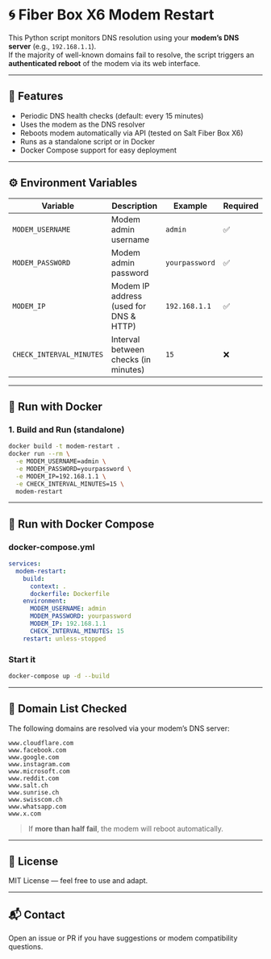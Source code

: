 # 🌀 Fiber Box X6 Modem Restart
This Python script monitors DNS resolution using your **modem’s DNS server** (e.g., `192.168.1.1`).  
If the majority of well-known domains fail to resolve, the script triggers an **authenticated reboot** of the modem via its web interface.

---

## 🔧 Features

- Periodic DNS health checks (default: every 15 minutes)
- Uses the modem as the DNS resolver
- Reboots modem automatically via API (tested on Salt Fiber Box X6)
- Runs as a standalone script or in Docker
- Docker Compose support for easy deployment

---

## ⚙️ Environment Variables

| Variable               | Description                              | Example              | Required |
|------------------------|------------------------------------------|----------------------|----------|
| `MODEM_USERNAME`       | Modem admin username                     | `admin`              | ✅       |
| `MODEM_PASSWORD`       | Modem admin password                     | `yourpassword`       | ✅       |
| `MODEM_IP`             | Modem IP address (used for DNS & HTTP)   | `192.168.1.1`        | ✅       |
| `CHECK_INTERVAL_MINUTES` | Interval between checks (in minutes)   | `15`                 | ❌  |

---

## 🚀 Run with Docker

### 1. Build and Run (standalone)

```bash
docker build -t modem-restart .
docker run --rm \
  -e MODEM_USERNAME=admin \
  -e MODEM_PASSWORD=yourpassword \
  -e MODEM_IP=192.168.1.1 \
  -e CHECK_INTERVAL_MINUTES=15 \
  modem-restart
```

---

## 🐳 Run with Docker Compose

### docker-compose.yml

```yaml
services:
  modem-restart:
    build:
      context: .
      dockerfile: Dockerfile
    environment:
      MODEM_USERNAME: admin
      MODEM_PASSWORD: yourpassword
      MODEM_IP: 192.168.1.1
      CHECK_INTERVAL_MINUTES: 15
    restart: unless-stopped
```

### Start it

```bash
docker-compose up -d --build
```

---

## 📝 Domain List Checked

The following domains are resolved via your modem’s DNS server:

```
www.cloudflare.com
www.facebook.com
www.google.com
www.instagram.com
www.microsoft.com
www.reddit.com
www.salt.ch
www.sunrise.ch
www.swisscom.ch
www.whatsapp.com
www.x.com
```

> If **more than half fail**, the modem will reboot automatically.

---

## 📃 License

MIT License — feel free to use and adapt.

---

## 📬 Contact

Open an issue or PR if you have suggestions or modem compatibility questions.
